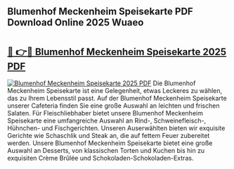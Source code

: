 ## Blumenhof Meckenheim Speisekarte PDF Download Online 2025 Wuaeo

# <h2><a href="http://gc6wh3i.nevu.top/?p=Blumenhof+Meckenheim+Speisekarte">🔗 👉🔴 Blumenhof Meckenheim Speisekarte 2025 PDF</a></h2>

[![Blumenhof Meckenheim Speisekarte 2025 PDF](https://i.imgur.com/dBaPXMq.png)](http://gc6wh3i.nevu.top/?p=Blumenhof+Meckenheim+Speisekarte)
Die Blumenhof Meckenheim Speisekarte ist eine Gelegenheit, etwas Leckeres zu wählen, das zu Ihrem Lebensstil passt. Auf der Blumenhof Meckenheim Speisekarte unserer Cafeteria finden Sie eine große Auswahl an leichten und frischen Salaten. Für Fleischliebhaber bietet unsere Blumenhof Meckenheim Speisekarte eine umfangreiche Auswahl an Rind-, Schweinefleisch-, Hühnchen- und Fischgerichten. Unseren Auserwählten bieten wir exquisite Gerichte wie Schaschlik und Steak an, die auf fettem Feuer zubereitet werden. Unsere Blumenhof Meckenheim Speisekarte bietet eine große Auswahl an Desserts, von klassischen Torten und Kuchen bis hin zu exquisiten Crème Brûlée und Schokoladen-Schokoladen-Extras.
